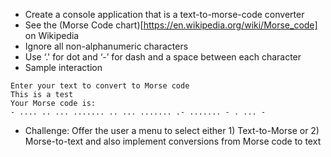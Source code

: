 * Create a console application that is a text-to-morse-code converter
* See the (Morse Code chart)[https://en.wikipedia.org/wiki/Morse_code] on Wikipedia
* Ignore all non-alphanumeric characters
* Use ‘.' for dot and ‘-’ for dash and a space between each character
* Sample interaction
```
Enter your text to convert to Morse code
This is a test
Your Morse code is:
- .... .. ... ....... .. ... ....... .- ....... - . ... -
```
* Challenge: Offer the user a menu to select either 1) Text-to-Morse or 2) Morse-to-text and also implement conversions from Morse code to text
